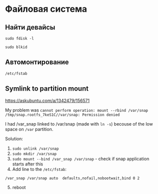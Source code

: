 # Файловая система

## Найти девайсы

```
sudo fdisk -l

sudo blkid
```

## Автомонтирование

```
/etc/fstab
```

## Symlink to partition mount

https://askubuntu.com/a/1342479/156571

My problem was `cannot perform operation: mount --rbind /var/snap /tmp/snap.rootfs_7keS1C//var/snap: Permission denied`

I had /var_snap linked to /var/snap (made with `ln -s`) becouse of the low space on `/var` partition.

Solution:
1) `sudo unlink /var/snap`
2) `sudo mkdir /var/snap`
3) `sudo mount --bind /var_snap /var/snap` - check if snap application starts after this
4) Add line to the `/etc/fstab`:

```
/var_snap /var/snap auto  defaults,nofail,nobootwait,bind 0 2
```

5) reboot
